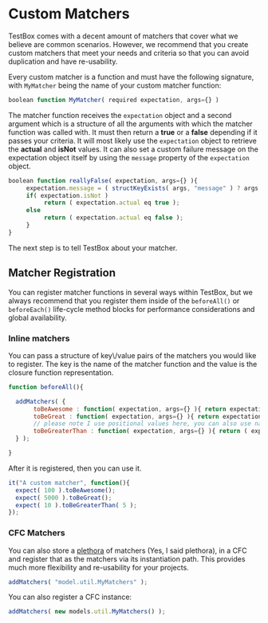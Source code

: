 # Custom Matchers

TestBox comes with a decent amount of matchers that cover what we believe are common scenarios. However, we recommend that you create custom matchers that meet your needs and criteria so that you can avoid duplication and have re-usability.

Every custom matcher is a function and must have the following signature, with `MyMatcher` being the name of your custom matcher function:

```javascript
boolean function MyMatcher( required expectation, args={} )
```

The matcher function receives the `expectation` object and a second argument which is a structure of all the arguments with which the matcher function was called with. It must then return a **true** or a **false** depending if it passes your criteria. It will most likely use the `expectation` object to retrieve the **actual** and **isNot** values. It can also set a custom failure message on the expectation object itself by using the `message` property of the `expectation` object.

```javascript
boolean function reallyFalse( expectation, args={} ){
     expectation.message = ( structKeyExists( args, "message" ) ? args.message : "[#expectation.actual#] is not really false" );
     if( expectation.isNot )
          return ( expectation.actual eq true );
     else
          return ( expectation.actual eq false );
     }
}
```

The next step is to tell TestBox about your matcher.

## Matcher Registration

You can register matcher functions in several ways within TestBox, but we always recommend that you register them inside of the `beforeAll()` or `beforeEach()` life-cycle method blocks for performance considerations and global availability.

### Inline matchers

You can pass a structure of key\\/value pairs of the matchers you would like to register. The key is the name of the matcher function and the value is the closure function representation.

```javascript
function beforeAll(){

  addMatchers( {
       toBeAwesome : function( expectation, args={} ){ return expectation.actual gte 100; },
       toBeGreat : function( expectation, args={} ){ return expectation.actual gte 1000; },
       // please note I use positional values here, you can also use name-value arguements.
       toBeGreaterThan : function( expectation, args={} ){ return ( expectation.actual gt args[ 1 ]  ); }
  } );

}
```

After it is registered, then you can use it.

```javascript
it("A custom matcher", function(){
  expect( 100 ).toBeAwesome();
  expect( 5000 ).toBeGreat();
  expect( 10 ).toBeGreaterThan( 5 );
});
```

### CFC Matchers

You can also store a [plethora](http://en.wikipedia.org/wiki/Plethora) of matchers (Yes, I said plethora), in a CFC and register that as the matchers via its instantiation path. This provides much more flexibility and re-usability for your projects.

```javascript
addMatchers( "model.util.MyMatchers" );
```

You can also register a CFC instance:

```javascript
addMatchers( new models.util.MyMatchers() );
```
